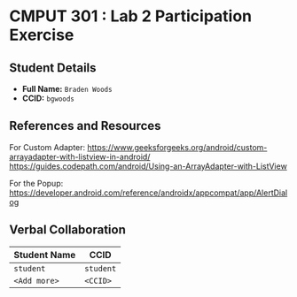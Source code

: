 # CMPUT 301 : Lab 2 Participation Exercise

## Student Details

- **Full Name:** `Braden Woods`
- **CCID:** `bgwoods`

## References and Resources

For Custom Adapter:
https://www.geeksforgeeks.org/android/custom-arrayadapter-with-listview-in-android/
https://guides.codepath.com/android/Using-an-ArrayAdapter-with-ListView 

For the Popup:
https://developer.android.com/reference/androidx/appcompat/app/AlertDialog




## Verbal Collaboration

| Student Name | CCID      |
| ------------ | --------- |
| `student`    | `student` |
| `<Add more>` | `<CCID>`  |
